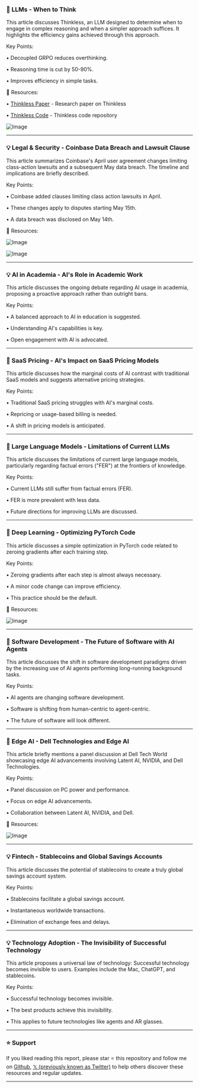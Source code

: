 ### 🤖 LLMs -  When to Think

This article discusses Thinkless, an LLM designed to determine when to engage in complex reasoning and when a simpler approach suffices.  It highlights the efficiency gains achieved through this approach.

Key Points:

• Decoupled GRPO reduces overthinking.

• Reasoning time is cut by 50-90%.

• Improves efficiency in simple tasks.


🔗 Resources:

• [Thinkless Paper](https://arxiv.org/abs/2505.13379) - Research paper on Thinkless

• [Thinkless Code](https://github.com/VainF/Thinkless) - Thinkless code repository

![Image](https://pbs.twimg.com/media/GrXcSHJbAAENvWf?format=jpg&name=small)


---

### 💡 Legal & Security - Coinbase Data Breach and Lawsuit Clause

This article summarizes Coinbase's April user agreement changes limiting class-action lawsuits and a subsequent May data breach.  The timeline and implications are briefly described.


Key Points:

• Coinbase added clauses limiting class action lawsuits in April.

• These changes apply to disputes starting May 15th.

• A data breach was disclosed on May 14th.


🔗 Resources:

![Image](https://pbs.twimg.com/media/GrWuwsWWgAAyEC-?format=jpg&name=small)

![Image](https://pbs.twimg.com/media/GrWuwsNXcAA3v_U?format=png&name=medium)


---

### 💡 AI in Academia -  AI's Role in Academic Work

This article discusses the ongoing debate regarding AI usage in academia, proposing a proactive approach rather than outright bans.


Key Points:

•  A balanced approach to AI in education is suggested.

•  Understanding AI's capabilities is key.

•  Open engagement with AI is advocated.


---

### 🤖 SaaS Pricing - AI's Impact on SaaS Pricing Models

This article discusses how the marginal costs of AI contrast with traditional SaaS models and suggests alternative pricing strategies.

Key Points:

• Traditional SaaS pricing struggles with AI's marginal costs.

• Repricing or usage-based billing is needed.

• A shift in pricing models is anticipated.


---

### 🤖 Large Language Models -  Limitations of Current LLMs

This article discusses the limitations of current large language models, particularly regarding factual errors ("FER") at the frontiers of knowledge.

Key Points:

• Current LLMs still suffer from factual errors (FER).

• FER is more prevalent with less data.

•  Future directions for improving LLMs are discussed.


---

### 🤖 Deep Learning - Optimizing PyTorch Code

This article discusses a simple optimization in PyTorch code related to zeroing gradients after each training step.

Key Points:

•  Zeroing gradients after each step is almost always necessary.

•  A minor code change can improve efficiency.

•  This practice should be the default.


🔗 Resources:

![Image](https://pbs.twimg.com/media/GrSRCZ0XAAArd0Z?format=png&name=small)


---

### 🤖 Software Development -  The Future of Software with AI Agents

This article discusses the shift in software development paradigms driven by the increasing use of AI agents performing long-running background tasks.


Key Points:

•  AI agents are changing software development.

•  Software is shifting from human-centric to agent-centric.

•  The future of software will look different.



---

### 🚀 Edge AI - Dell Technologies and Edge AI

This article briefly mentions a panel discussion at Dell Tech World showcasing edge AI advancements involving Latent AI, NVIDIA, and Dell Technologies.

Key Points:

• Panel discussion on PC power and performance.

• Focus on edge AI advancements.

• Collaboration between Latent AI, NVIDIA, and Dell.


🔗 Resources:

![Image](https://pbs.twimg.com/media/GrVyMRcWkAAiQgm?format=jpg&name=small)


---

### 💡 Fintech - Stablecoins and Global Savings Accounts

This article discusses the potential of stablecoins to create a truly global savings account system.


Key Points:

• Stablecoins facilitate a global savings account.

• Instantaneous worldwide transactions.

• Elimination of exchange fees and delays.


---

### 💡 Technology Adoption -  The Invisibility of Successful Technology

This article proposes a universal law of technology:  Successful technology becomes invisible to users.  Examples include the Mac, ChatGPT, and stablecoins.


Key Points:

• Successful technology becomes invisible.

• The best products achieve this invisibility.

• This applies to future technologies like agents and AR glasses.


---

### ⭐️ Support

If you liked reading this report, please star ⭐️ this repository and follow me on [Github](https://github.com/Drix10), [𝕏 (previously known as Twitter)](https://x.com/DRIX_10_) to help others discover these resources and regular updates.

---